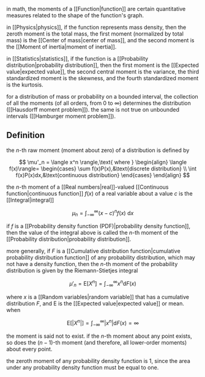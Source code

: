 in math, the moments of a [[Function|function]] are certain quantitative measures related to the shape of the function's graph.

in [[Physics|physics]], if the function represents mass density, then the zeroth moment is the total mass, the first moment (normalized by total mass) is the [[Center of mass|center of mass]], and the second moment is the [[Moment of inertia|moment of inertia]].

in [[Statistics|statistics]], if the function is a [[Probability distribution|probability distribution]], then the first moment is the [[Expected value|expected value]], the second central moment is the variance, the third standardized moment is the skewness, and the fourth standardized moment is the kurtosis.

for a distribution of mass or probability on a bounded interval, the collection of all the moments (of all orders, from $0$ to $\infty$) determines the distribution ([[Hausdorff moment problem]]). the same is not true on unbounded intervals ([[Hamburger moment problem]]).

## Definition 

the $n$-th raw moment (moment about zero) of a distribution is defined by

$$
\mu'_n = \langle x^n \rangle,\text{ where }
\begin{align}
\langle f(x)\rangle= 
\begin{cases}
\sum f(x)P(x),&\text{discrete distribution} \\
\int f(x)P(x)dx,&\text{continuous distribution}
\end{cases}
\end{align}
$$

the $n$-th moment of a [[Real numbers|real]]-valued [[Continuous function|continuous function]] $f(x)$ of a real variable about a value $c$ is the [[Integral|integral]]

$$
\mu_n=\int^\infty_{-\infty}(x-c)^nf(x)\text{ d}x
$$

if $f$ is a [[Probability density function (PDF)|probability density function]], then the value of the integral above is called the $n$-th moment of the [[Probability distribution|probability distribution]].

more generally, if $F$ is a [[Cumulative distribution function|cumulative probability distribution function]] of any probability distribution, which may not have a density function, then the $n$-th moment of the probability distribution is given by the Riemann-Stietjes integral

$$
\mu'_n=\text{E}[X^n]=\int^\infty_{-\infty}x^n\text{d}F(x)
$$

where $x$ is a [[Random variables|random variable]] that has a cumulative distribution $F$, and E is the [[Expected value|expected value]] or mean. when

$$
\text{E}[|X^n|]=\int^\infty_{-\infty}|x^n|\text{d}F(x)=\infty
$$

the moment is said not to exist. if the $n$-th moment about any point exists, so does the $(n-1)$-th moment (and therefore, all lower-order moments) about every point.

the zeroth moment of any probability density function is 1, since the area under any probability density function must be equal to one.

